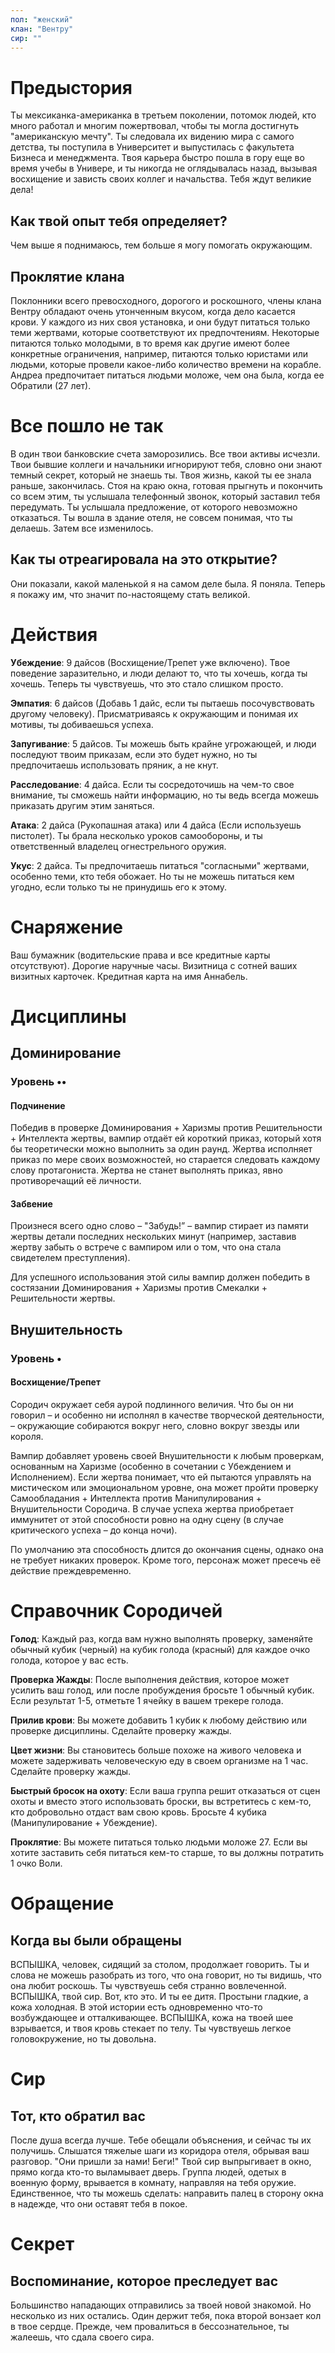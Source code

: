 ```yaml
---
пол: "женский"
клан: "Вентру"
сир: ""
---
```

# Предыстория

Ты мексиканка-американка в третьем поколении, потомок людей, кто много работал и многим пожертвовал, чтобы ты могла достигнуть "американскую мечту". Ты следовала их видению мира с самого детства, ты поступила в Университет и выпустилась с факультета Бизнеса и менеджмента. Твоя карьера быстро пошла в гору еще во время учебы в Универе, и ты никогда не оглядывалась назад, вызывая восхищение и зависть своих коллег и начальства. Тебя ждут великие дела!

## Как твой опыт тебя определяет?

Чем выше я поднимаюсь, тем больше я могу помогать окружающим.

## Проклятие клана

Поклонники всего превосходного, дорогого и роскошного, члены клана Вентру обладают очень утонченным вкусом, когда дело касается крови. У каждого из них своя установка, и они будут питаться только теми жертвами, которые соответствуют их предпочтениям. Некоторые питаются только молодыми, в то время как другие имеют более конкретные ограничения, например, питаются только юристами или людьми, которые провели какое-либо количество времени на корабле. Андреа предпочитает питаться людьми моложе, чем она была, когда ее Обратили (27 лет).

# Все пошло не так

В один твои банковские счета заморозились. Все твои активы исчезли. Твои бывшие коллеги и начальники игнорируют тебя, словно они знают темный секрет, который не знаешь ты. Твоя жизнь, какой ты ее знала раньше, закончилась. Стоя на краю окна, готовая прыгнуть и покончить со всем этим, ты услышала телефонный звонок, который заставил тебя передумать. Ты услышала предложение, от которого невозможно отказаться. Ты вошла в здание отеля, не совсем понимая, что ты делаешь. Затем все изменилось.

## Как ты отреагировала на это открытие?

Они показали, какой маленькой я на самом деле была. Я поняла. Теперь я покажу им, что значит по-настоящему стать великой.

# Действия

**Убеждение**: 9 дайсов (Восхищение/Трепет уже включено). Твое поведение заразительно, и люди делают то, что ты хочешь, когда ты хочешь. Теперь ты чувствуешь, что это стало слишком просто.

**Эмпатия**: 6 дайсов (Добавь 1 дайс, если ты пытаешь посочувствовать другому человеку). Присматриваясь к окружающим и понимая их мотивы, ты добиваешься успеха.

**Запугивание**: 5 дайсов. Ты можешь быть крайне угрожающей, и люди последуют твоим приказам, если это будет нужно, но ты предпочитаешь использовать пряник, а не кнут.

**Расследование**: 4 дайса. Если ты сосредоточишь на чем-то свое внимание, ты сможешь найти информацию, но ты ведь всегда можешь приказать другим этим заняться.

**Атака**: 2 дайса (Рукопашная атака) или 4 дайса (Если используешь пистолет). Ты брала несколько уроков самообороны, и ты ответственный владелец огнестрельного оружия.

**Укус**: 2 дайса. Ты предпочитаешь питаться "согласными" жертвами, особенно теми, кто тебя обожает. Но ты не можешь питаться кем угодно, если только ты не принудишь его к этому.

# Снаряжение

Ваш бумажник (водительские права и все кредитные карты отсутствуют). Дорогие наручные часы. Визитница с сотней ваших визитных карточек. Кредитная карта на имя Аннабель.

# Дисциплины

## Доминирование

### Уровень ••

#### Подчинение

Победив в проверке Доминирования + Харизмы против Решительности + Интеллекта жертвы, вампир отдаёт ей короткий приказ, который хотя бы теоретически можно выполнить за один раунд. Жертва исполняет приказ по мере своих возможностей, но старается следовать каждому слову протагониста. Жертва не станет выполнять приказ, явно противоречащий её личности.

#### Забвение

Произнеся всего одно слово – "Забудь!” – вампир стирает из памяти жертвы детали последних нескольких минут (например, заставив жертву забыть о встрече с вампиром или о том, что она стала свидетелем преступления). 

Для успешного использования этой силы вампир должен победить в состязании Доминирования + Харизмы против Смекалки + Решительности жертвы.

## Внушительность

### Уровень •

#### Восхищение/Трепет

Сородич окружает себя аурой подлинного величия. Что бы он ни говорил – и особенно ни исполнял в качестве творческой деятельности, – окружающие собираются вокруг него, словно вокруг звезды или короля. 

Вампир добавляет уровень своей Внушительности к любым проверкам, основанным на Харизме (особенно в сочетании с Убеждением и Исполнением). Если жертва понимает, что ей пытаются управлять на мистическом или эмоциональном уровне, она может пройти проверку Самообладания + Интеллекта против Манипулирования + Внушительности Сородича. В случае успеха жертва приобретает иммунитет от этой способности ровно на одну сцену (в случае критического успеха – до конца ночи). 

По умолчанию эта способность длится до окончания сцены, однако она не требует никаких проверок. Кроме того, персонаж может пресечь её действие преждевременно. 

# Справочник Сородичей

**Голод**: Каждый раз, когда вам нужно выполнять проверку, заменяйте обычный кубик (черный) на кубик голода (красный) для каждое очко голода, которое у вас есть. 

**Проверка Жажды**: После выполнения действия, которое может усилить ваш голод, или после пробуждения бросьте 1 обычный кубик. Если результат 1-5, отметьте 1 ячейку в вашем трекере голода. 

**Прилив крови**: Вы можете добавить 1 кубик к любому действию или проверке дисциплины. Сделайте проверку жажды. 

**Цвет жизни**: Вы становитесь больше похоже на живого человека и можете задерживать человеческую еду в своем организме на 1 час. Сделайте проверку жажды. 

**Быстрый бросок на охоту**: Если ваша группа решит отказаться от сцен охоты и вместо этого использовать броски, вы встретитесь с кем-то, кто добровольно отдаст вам свою кровь. Бросьте 4 кубика (Манипулирование + Убеждение). 

**Проклятие**: Вы можете питаться только людьми моложе 27. Если вы хотите заставить себя питаться кем-то старше, то вы должны потратить 1 очко Воли.

# Обращение

## Когда вы были обращены

ВСПЫШКА, человек, сидящий за столом, продолжает говорить. Ты и слова не можешь разобрать из того, что она говорит, но ты видишь, что она любит роскошь. Ты чувствуешь себя странно вовлеченной. ВСПЫШКА, твой сир. Вот, кто это. И ты ее дитя. Простыни гладкие, а кожа холодная. В этой истории есть одновременно что-то возбуждающее и отталкивающее. ВСПЫШКА, кожа на твоей шее взрывается, и твоя кровь стекает по телу. Ты чувствуешь легкое головокружение, но ты довольна.

# Сир

## Тот, кто обратил вас

После душа всегда лучше. Тебе обещали объяснения, и сейчас ты их получишь. Слышатся тяжелые шаги из коридора отеля, обрывая ваш разговор. "Они пришли за нами! Беги!" Твой сир выпрыгивает в окно, прямо когда кто-то выламывает дверь. Группа людей, одетых в военную форму, врывается в комнату, направляя на тебя оружие. Единственное, что ты можешь сделать: направить палец в сторону окна в надежде, что они оставят тебя в покое.

# Секрет

## Воспоминание, которое преследует вас

Большинство нападающих отправились за твоей новой знакомой. Но несколько из них остались. Один держит тебя, пока второй вонзает кол в твое сердце. Прежде, чем провалиться в бессознательное, ты жалеешь, что сдала своего сира.